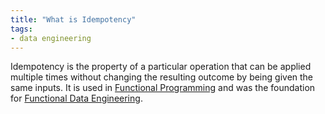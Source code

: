 ```yaml
---
title: "What is Idempotency"
tags:
- data engineering
---
```

Idempotency is the property of a particular operation that can be applied multiple times without changing the resulting outcome by being given the same inputs. It is used in [Functional Programming](term/functional%20programming.md) and was the foundation for [Functional Data Engineering](term/functional%20data%20engineering.md).